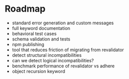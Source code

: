 # Roadmap
* standard error generation and custom messages
* full keyword documentation
* behavioral test cases
* schema validation and tests
* npm publishing
* tool that reduces friction of migrating from revalidator
* detect structural incompatibilities
* can we detect logical incompatibilities?
* benchmark performance of revalidator vs adhere
* object recursion keyword

